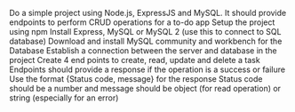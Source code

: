 Do a simple project using Node.js, ExpressJS and MySQL. It should provide endpoints to perform CRUD operations for a to-do app
Setup the project using npm 
Install Express, MySQL or MySQL 2 (use this to connect to SQL database)
Download and install MySQL community and workbench for the Database 
Establish a connection between the server and database in the project
Create 4 end points to create, read, update and delete a task
Endpoints should provide a response if the operation is a success or failure
Use the format {Status code, message} for the response 
Status code should be a number and message should be object (for read operation) or string (especially for an error) 
